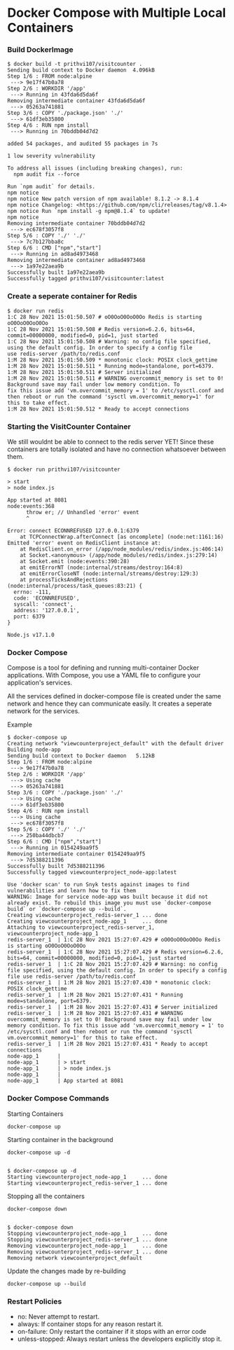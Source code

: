 # Docker Compose with Multiple Local Containers

### Build DockerImage

```
$ docker build -t prithvi107/visitcounter .
Sending build context to Docker daemon  4.096kB
Step 1/6 : FROM node:alpine
 ---> 9e17f47b0a78       
Step 2/6 : WORKDIR '/app'
 ---> Running in 43fda6d5da6f
Removing intermediate container 43fda6d5da6f
 ---> 05263a741881
Step 3/6 : COPY './package.json' './'
 ---> 61df3eb35800        
Step 4/6 : RUN npm install
 ---> Running in 70bddb04d7d2

added 54 packages, and audited 55 packages in 7s

1 low severity vulnerability

To address all issues (including breaking changes), run:
  npm audit fix --force

Run `npm audit` for details.
npm notice 
npm notice New patch version of npm available! 8.1.2 -> 8.1.4
npm notice Changelog: <https://github.com/npm/cli/releases/tag/v8.1.4>
npm notice Run `npm install -g npm@8.1.4` to update!
npm notice
Removing intermediate container 70bddb04d7d2
 ---> ec678f3057f8
Step 5/6 : COPY './' './'
 ---> 7c7b127bba8c
Step 6/6 : CMD ["npm","start"]
 ---> Running in ad8ad4973468
Removing intermediate container ad8ad4973468
 ---> 1a97e22aea9b
Successfully built 1a97e22aea9b
Successfully tagged prithvi107/visitcounter:latest
```

### Create a seperate container for Redis

```
$ docker run redis
1:C 28 Nov 2021 15:01:50.507 # oO0OoO0OoO0Oo Redis is starting oO0OoO0OoO0Oo
1:C 28 Nov 2021 15:01:50.508 # Redis version=6.2.6, bits=64, commit=00000000, modified=0, pid=1, just started
1:C 28 Nov 2021 15:01:50.508 # Warning: no config file specified, using the default config. In order to specify a config file 
use redis-server /path/to/redis.conf
1:M 28 Nov 2021 15:01:50.509 * monotonic clock: POSIX clock_gettime
1:M 28 Nov 2021 15:01:50.511 * Running mode=standalone, port=6379.
1:M 28 Nov 2021 15:01:50.511 # Server initialized
1:M 28 Nov 2021 15:01:50.511 # WARNING overcommit_memory is set to 0! Background save may fail under low memory condition. To 
fix this issue add 'vm.overcommit_memory = 1' to /etc/sysctl.conf and then reboot or run the command 'sysctl vm.overcommit_memory=1' for this to take effect.
1:M 28 Nov 2021 15:01:50.512 * Ready to accept connections
```

### Starting the VisitCounter Container

We still wouldnt be able to connect to the redis server YET!
Since these containers are totally isolated and have no connection whatsoever between them.

```
$ docker run prithvi107/visitcounter

> start        
> node index.js

App started at 8081
node:events:368
      throw er; // Unhandled 'error' event
      ^

Error: connect ECONNREFUSED 127.0.0.1:6379
    at TCPConnectWrap.afterConnect [as oncomplete] (node:net:1161:16)
Emitted 'error' event on RedisClient instance at:
    at RedisClient.on_error (/app/node_modules/redis/index.js:406:14)
    at Socket.<anonymous> (/app/node_modules/redis/index.js:279:14)
    at Socket.emit (node:events:390:28)
    at emitErrorNT (node:internal/streams/destroy:164:8)
    at emitErrorCloseNT (node:internal/streams/destroy:129:3)
    at processTicksAndRejections (node:internal/process/task_queues:83:21) {
  errno: -111,
  code: 'ECONNREFUSED',
  syscall: 'connect',
  address: '127.0.0.1',
  port: 6379
}

Node.js v17.1.0
```

### Docker Compose

Compose is a tool for defining and running multi-container Docker applications. With Compose, you use a YAML file to configure your application's services.

All the services defined in docker-compose file is created under the same network and hence they can communicate easily.
It creates a seperate network for the services.

Example
```
$ docker-compose up
Creating network "viewcounterproject_default" with the default driver
Building node-app
Sending build context to Docker daemon   5.12kB
Step 1/6 : FROM node:alpine
 ---> 9e17f47b0a78
Step 2/6 : WORKDIR '/app'
 ---> Using cache
 ---> 05263a741881
Step 3/6 : COPY './package.json' './'
 ---> Using cache
 ---> 61df3eb35800
Step 4/6 : RUN npm install
 ---> Using cache
 ---> ec678f3057f8
Step 5/6 : COPY './' './'
 ---> 250ba44dbcb7
Step 6/6 : CMD ["npm","start"]
 ---> Running in 0154249aa9f5
Removing intermediate container 0154249aa9f5
 ---> 7d5388211396
Successfully built 7d5388211396
Successfully tagged viewcounterproject_node-app:latest

Use 'docker scan' to run Snyk tests against images to find vulnerabilities and learn how to fix them
WARNING: Image for service node-app was built because it did not already exist. To rebuild this image you must use `docker-compose build` or `docker-compose up --build`.
Creating viewcounterproject_redis-server_1 ... done
Creating viewcounterproject_node-app_1     ... done
Attaching to viewcounterproject_redis-server_1, viewcounterproject_node-app_1
redis-server_1  | 1:C 28 Nov 2021 15:27:07.429 # oO0OoO0OoO0Oo Redis is starting oO0OoO0OoO0Oo
redis-server_1  | 1:C 28 Nov 2021 15:27:07.429 # Redis version=6.2.6, bits=64, commit=00000000, modified=0, pid=1, just started
redis-server_1  | 1:C 28 Nov 2021 15:27:07.429 # Warning: no config file specified, using the default config. In order to specify a config file use redis-server /path/to/redis.conf
redis-server_1  | 1:M 28 Nov 2021 15:27:07.430 * monotonic clock: POSIX clock_gettime
redis-server_1  | 1:M 28 Nov 2021 15:27:07.431 * Running mode=standalone, port=6379.
redis-server_1  | 1:M 28 Nov 2021 15:27:07.431 # Server initialized
redis-server_1  | 1:M 28 Nov 2021 15:27:07.431 # WARNING overcommit_memory is set to 0! Background save may fail under low memory condition. To fix this issue add 'vm.overcommit_memory = 1' to /etc/sysctl.conf and then reboot or run the command 'sysctl vm.overcommit_memory=1' for this to take effect.
redis-server_1  | 1:M 28 Nov 2021 15:27:07.431 * Ready to accept connections
node-app_1      | 
node-app_1      | > start
node-app_1      | > node index.js
node-app_1      |
node-app_1      | App started at 8081
```

### Docker Compose Commands

Starting Containers
```
docker-compose up
```

Starting container in the background
```
docker-compose up -d


$ docker-compose up -d
Starting viewcounterproject_node-app_1     ... done
Starting viewcounterproject_redis-server_1 ... done
```

Stopping all the containers
```
docker-compose down


$ docker-compose down
Stopping viewcounterproject_node-app_1     ... done
Stopping viewcounterproject_redis-server_1 ... done
Removing viewcounterproject_node-app_1     ... done
Removing viewcounterproject_redis-server_1 ... done
Removing network viewcounterproject_default
```

Update the changes made by re-building

```
docker-compose up --build
```


### Restart Policies

- no: Never attempt to restart.
- always: If container stops for any reason restart it.
- on-failure: Only restart the container if it stops with an error code
- unless-stopped: Always restart unless the developers explicitly stop it.

